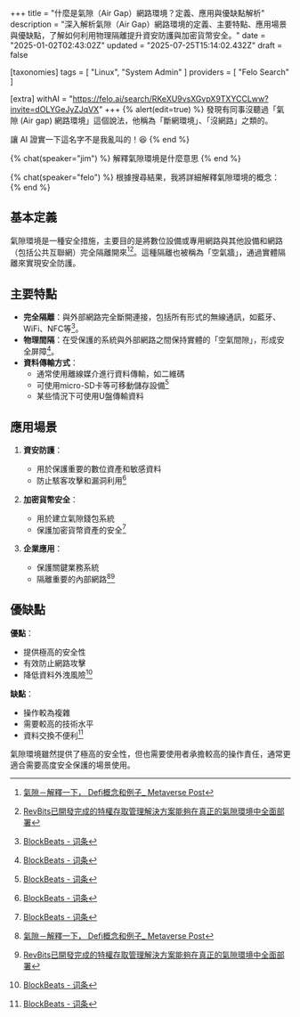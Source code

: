 +++
title = "什麼是氣隙（Air Gap）網路環境？定義、應用與優缺點解析"
description = "深入解析氣隙（Air Gap）網路環境的定義、主要特點、應用場景與優缺點，了解如何利用物理隔離提升資安防護與加密貨幣安全。"
date = "2025-01-02T02:43:02Z"
updated = "2025-07-25T15:14:02.432Z"
draft = false

[taxonomies]
tags = [ "Linux", "System Admin" ]
providers = [ "Felo Search" ]


[extra]
withAI = "<https://felo.ai/search/RKeXU9vsXGvpX9TXYCCLww?invite=dOLYGeJyZJqVX>"
+++
{% alert(edit=true) %}
發現有同事沒聽過「氣隙 (Air gap) 網路環境」這個說法，他稱為「斷網環境」、「沒網路」之類的。

讓 AI 證實一下這名字不是我亂叫的！😆
{% end %}

{% chat(speaker="jim") %}
解釋氣隙環境是什麼意思
{% end %}

{% chat(speaker="felo") %}
根據搜尋結果，我將詳細解釋氣隙環境的概念：
{% end %}

## 基本定義

氣隙環境是一種安全措施，主要目的是將數位設備或專用網路與其他設備和網路（包括公共互聯網）完全隔離開來[^1][^3]。這種隔離也被稱為「空氣牆」，通過實體隔離來實現安全防護。

## 主要特點

- **完全隔離**：與外部網路完全斷開連接，包括所有形式的無線通訊，如藍牙、WiFi、NFC等[^4]。
- **物理間隔**：在受保護的系統與外部網路之間保持實體的「空氣間隙」，形成安全屏障[^4]。
- **資料傳輸方式**：
  - 通常使用離線媒介進行資料傳輸，如二維碼
  - 可使用micro-SD卡等可移動儲存設備[^4]
  - 某些情況下可使用U盤傳輸資料

## 應用場景

1. **資安防護**：
   - 用於保護重要的數位資產和敏感資料
   - 防止駭客攻擊和漏洞利用[^4]

2. **加密貨幣安全**：
   - 用於建立氣隙錢包系統
   - 保護加密貨幣資產的安全[^4]

3. **企業應用**：
   - 保護關鍵業務系統
   - 隔離重要的內部網路[^1][^3]

## 優缺點

**優點**：

- 提供極高的安全性
- 有效防止網路攻擊
- 降低資料外洩風險[^4]

**缺點**：

- 操作較為複雜
- 需要較高的技術水平
- 資料交換不便利[^4]

氣隙環境雖然提供了極高的安全性，但也需要使用者承擔較高的操作責任，通常更適合需要高度安全保護的場景使用。

[^1]: [氣隙－解釋一下， Defi概念和例子_ Metaverse Post](https://mpost.io/zh-TW/glossary/air-gap/)
[^3]: [RevBits已開發完成的特權存取管理解決方案能夠在真正的氣隙環境中全面部署](https://www.businesswire.com/news/home/20230522005011/zh-HK/)
[^4]: [BlockBeats - 词条](https://www.theblockbeats.info/tw/scienceid/467)
